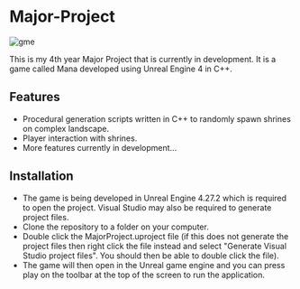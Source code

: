 # Major-Project
![gme](https://user-images.githubusercontent.com/93496368/166609591-1481218a-0165-4daf-9e26-207f4b892ed1.png)

This is my 4th year Major Project that is currently in development. It is a game called Mana developed using Unreal Engine 4 in C++.

## Features
* Procedural generation scripts written in C++ to randomly spawn shrines on complex landscape.
* Player interaction with shrines.
* More features currently in development...

## Installation
* The game is being developed in Unreal Engine 4.27.2 which is required to open the project. Visual Studio may also be required to generate project files.
* Clone the repository to a folder on your computer.
* Double click the MajorProject.uproject file (if this does not generate the project files then right click the file instead and select "Generate Visual Studio project files". You should then be able to double click the file).
* The game will then open in the Unreal game engine and you can press play on the toolbar at the top of the screen to run the application.

